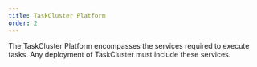 ```yaml
---
title: TaskCluster Platform
order: 2
---
```


The TaskCluster Platform encompasses the services required to execute tasks.
Any deployment of TaskCluster must include these services.
